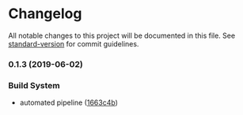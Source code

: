 # Changelog

All notable changes to this project will be documented in this file. See [standard-version](https://github.com/conventional-changelog/standard-version) for commit guidelines.

### 0.1.3 (2019-06-02)


### Build System

* automated pipeline ([1663c4b](https://github.com/you54f/cypress-jest/commit/1663c4b))
